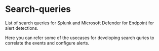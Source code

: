 # Search-queries
List of search queries for Splunk and Microsoft Defender for Endpoint for alert detections.

Here you can refer some of the usecases for developing search quries to correlate the events and configure alerts.
